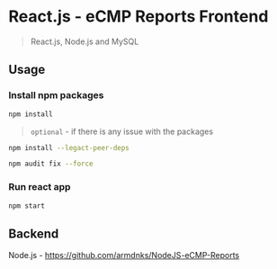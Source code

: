 # React.js - eCMP Reports Frontend

> React.js, Node.js and MySQL

## Usage

### Install npm packages

```bash
npm install
```

> `optional` - if there is any issue with the packages

```bash
npm install --legact-peer-deps
```

```bash
npm audit fix --force
```

### Run react app

```bash
npm start
```

## Backend

Node.js - https://github.com/armdnks/NodeJS-eCMP-Reports
